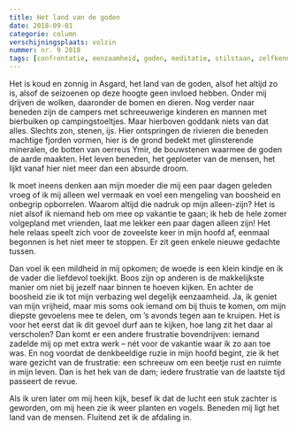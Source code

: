 ```yaml
---
title: Het land van de goden
date: 2018-09-01
categorie: column
verschijningsplaats: volzin
nummer: nr. 9 2018
tags: [confrontatie, eenzaamheid, goden, meditatie, stilstaan, zelfkennis]
---
```


Het is koud en zonnig in Asgard, het land van de goden, alsof het  altijd zo is, alsof de seizoenen op deze hoogte geen invloed hebben.  Onder mij drijven de wolken, daaronder de bomen en dieren. Nog verder  naar beneden zijn de campers met schreeuwerige kinderen en mannen met  bierbuiken op campingstoeltjes. Maar hierboven goddank niets van dat  alles. Slechts zon, stenen, ijs. Hier ontspringen de rivieren die  beneden machtige fjorden vormen, hier is de grond bedekt met  glinsterende mineralen, de botten van oerreus Ymir, de bouwstenen  waarmee de goden de aarde maakten. Het leven beneden, het geploeter van  de mensen, het lijkt vanaf hier niet meer dan een absurde droom.

Ik moet ineens denken aan mijn moeder die mij een paar dagen geleden  vroeg of ik mij alleen wel vermaak en voel een mengeling van boosheid en  onbegrip opborrelen. Waarom altijd die nadruk op mijn alleen-zijn? Het  is niet alsof ik niemand heb om mee op vakantie te gaan; ik heb de hele  zomer volgepland met vrienden, laat me lekker een paar dagen alleen  zijn! Het hele relaas speelt zich voor de zoveelste keer in mijn hoofd  af, eenmaal begonnen is het niet meer te stoppen. Er zit geen enkele  nieuwe gedachte tussen.

Dan voel ik een mildheid in mij opkomen; de woede is een klein kindje  en ik de vader die liefdevol toekijkt. Boos zijn op anderen is de  makkelijkste manier om niet bij jezelf naar binnen te hoeven kijken. En  achter de boosheid zie ik tot mijn verbazing wel degelijk eenzaamheid.  Ja, ik geniet van mijn vrijheid, maar mis soms ook iemand om bij thuis  te komen, om mijn diepste gevoelens mee te delen, om ’s avonds tegen aan  te kruipen. Het is voor het eerst dat ik dit gevoel durf aan te kijken,  hoe lang zit het daar al verscholen? Dan komt er een andere frustratie  bovendrijven: iemand zadelde mij op met extra werk – nét voor de  vakantie waar ik zo aan toe was. En nog voordat de denkbeeldige ruzie in  mijn hoofd begint, zie ik het ware gezicht van de frustratie: een  schreeuw om een beetje rust en ruimte in mijn leven. Dan is het hek van  de dam; iedere frustratie van de laatste tijd passeert de revue.

Als ik uren later om mij heen kijk, besef ik dat de lucht een stuk  zachter is geworden, om mij heen zie ik weer planten en vogels. Beneden  mij ligt het land van de mensen. Fluitend zet ik de afdaling in.